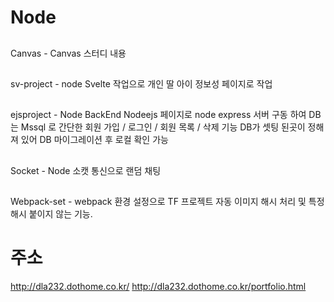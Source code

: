 # Node
##
Canvas - Canvas 스터디 내용
##
sv-project - node Svelte 작업으로 개인 딸 아이 정보성 페이지로 작업
##
ejsproject - Node BackEnd Nodeejs 페이지로 node express 서버 구동 하여 DB는 Mssql 로 간단한 회원 가입 / 로그인 / 회원 목록 / 삭제 기능 DB가 셋팅 된곳이 정해져 있어 DB 마이그레이션 후 로컬 확인 가능
##
Socket - Node 소캣 통신으로 랜덤 채팅
##
Webpack-set - webpack 환경 설정으로 TF 프로젝트 자동 이미지 해시 처리 및 특정 해시 붙이지 않는 기능.
##

# 주소
http://dla232.dothome.co.kr/
http://dla232.dothome.co.kr/portfolio.html